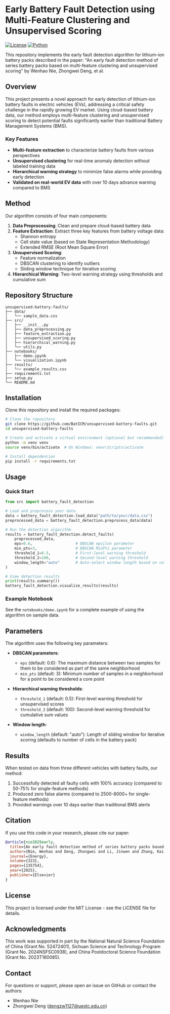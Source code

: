# Early Battery Fault Detection using Multi-Feature Clustering and Unsupervised Scoring

[![License](https://img.shields.io/github/license/BatICM/unsupervised-battery-faults)](https://github.com/BatICM/unsupervised-battery-faults/blob/main/LICENSE)
[![Python](https://img.shields.io/badge/python-3.7+-blue.svg)](https://www.python.org/downloads/)

This repository implements the early fault detection algorithm for lithium-ion battery packs described in the paper: "An early fault detection method of series battery packs based on multi-feature clustering and unsupervised scoring" by Wenhao Nie, Zhongwei Deng, et al.

## Overview

This project presents a novel approach for early detection of lithium-ion battery faults in electric vehicles (EVs), addressing a critical safety challenge in the rapidly growing EV market. Using cloud-based battery data, our method employs multi-feature clustering and unsupervised scoring to detect potential faults significantly earlier than traditional Battery Management Systems (BMS).

### Key Features

- **Multi-feature extraction** to characterize battery faults from various perspectives
- **Unsupervised clustering** for real-time anomaly detection without labeled training data
- **Hierarchical warning strategy** to minimize false alarms while providing early detection
- **Validated on real-world EV data** with over 10 days advance warning compared to BMS

## Method

Our algorithm consists of four main components:

1. **Data Preprocessing**: Clean and prepare cloud-based battery data
2. **Feature Extraction**: Extract three key features from battery voltage data:
   - Shannon entropy
   - Cell state value (based on State Representation Methodology)
   - Extended RMSE (Root Mean Square Error)
3. **Unsupervised Scoring**: 
   - Feature normalization
   - DBSCAN clustering to identify outliers
   - Sliding window technique for iterative scoring
4. **Hierarchical Warning**: Two-level warning strategy using thresholds and cumulative sum

## Repository Structure

```
unsupervised-battery-faults/
├── data/
│   └── sample_data.csv
├── src/
│   ├── __init__.py
│   ├── data_preprocessing.py
│   ├── feature_extraction.py
│   ├── unsupervised_scoring.py
│   ├── hierarchical_warning.py
│   └── utils.py
├── notebooks/
│   ├── demo.ipynb
│   └── visualization.ipynb
├── results/
│   └── example_results.csv
├── requirements.txt
├── setup.py
└── README.md
```

## Installation

Clone this repository and install the required packages:

```bash
# Clone the repository
git clone https://github.com/BatICM/unsupervised-battery-faults.git
cd unsupervised-battery-faults

# Create and activate a virtual environment (optional but recommended)
python -m venv venv
source venv/bin/activate  # On Windows: venv\Scripts\activate

# Install dependencies
pip install -r requirements.txt
```

## Usage

### Quick Start

```python
from src import battery_fault_detection

# Load and preprocess your data
data = battery_fault_detection.load_data("path/to/your/data.csv")
preprocessed_data = battery_fault_detection.preprocess_data(data)

# Run the detection algorithm
results = battery_fault_detection.detect_faults(
    preprocessed_data,
    eps=0.6,                   # DBSCAN epsilon parameter
    min_pts=3,                 # DBSCAN MinPts parameter
    threshold_1=0.5,           # First-level warning threshold
    threshold_2=100,           # Second-level warning threshold
    window_length="auto"       # Auto-select window length based on cell count
)

# View detection results
print(results.summary())
battery_fault_detection.visualize_results(results)
```

### Example Notebook

See the `notebooks/demo.ipynb` for a complete example of using the algorithm on sample data.

## Parameters

The algorithm uses the following key parameters:

- **DBSCAN parameters**:
  - `eps` (default: 0.6): The maximum distance between two samples for them to be considered as part of the same neighborhood
  - `min_pts` (default: 3): Minimum number of samples in a neighborhood for a point to be considered a core point

- **Hierarchical warning thresholds**:
  - `threshold_1` (default: 0.5): First-level warning threshold for unsupervised scores
  - `threshold_2` (default: 100): Second-level warning threshold for cumulative sum values

- **Window length**:
  - `window_length` (default: "auto"): Length of sliding window for iterative scoring (defaults to number of cells in the battery pack)

## Results

When tested on data from three different vehicles with battery faults, our method:

1. Successfully detected all faulty cells with 100% accuracy (compared to 50-75% for single-feature methods)
2. Produced zero false alarms (compared to 2500-8000+ for single-feature methods)
3. Provided warnings over 10 days earlier than traditional BMS alerts

## Citation

If you use this code in your research, please cite our paper:

```bibtex
@article{nie2025early,
  title={An early fault detection method of series battery packs based on multi-feature clustering and unsupervised scoring},
  author={Nie, Wenhao and Deng, Zhongwei and Li, Jinwen and Zhang, Kai and Zhou, Jingjing and Xiang, Fei},
  journal={Energy},
  volume={323},
  pages={135754},
  year={2025},
  publisher={Elsevier}
}
```

## License

This project is licensed under the MIT License - see the LICENSE file for details.

## Acknowledgments

This work was supported in part by the National Natural Science Foundation of China (Grant No. 52472401), Sichuan Science and Technology Program (Grant No. 2024NSFSC0938), and China Postdoctoral Science Foundation (Grant No. 2023T160085).

## Contact

For questions or support, please open an issue on GitHub or contact the authors:
- Wenhao Nie
- Zhongwei Deng (dengzw1127@uestc.edu.cn)
